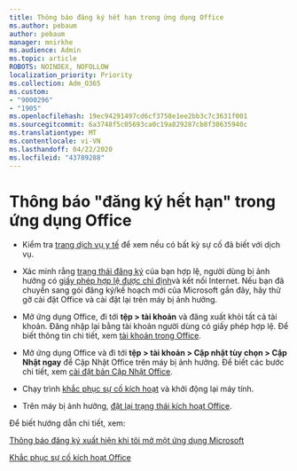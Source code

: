 ```yaml
---
title: Thông báo đăng ký hết hạn trong ứng dụng Office
ms.author: pebaum
author: pebaum
manager: mnirkhe
ms.audience: Admin
ms.topic: article
ROBOTS: NOINDEX, NOFOLLOW
localization_priority: Priority
ms.collection: Adm_O365
ms.custom:
- "9000296"
- "1905"
ms.openlocfilehash: 19ec94291497cd6cf3758e1ee2bb3c7c3631f001
ms.sourcegitcommit: 6a3748f5c05693ca0c19a829287cb8f30635940c
ms.translationtype: MT
ms.contentlocale: vi-VN
ms.lasthandoff: 04/22/2020
ms.locfileid: "43789288"
---
```

# <a name="subscription-expired-notice-in-office-apps"></a>Thông báo "đăng ký hết hạn" trong ứng dụng Office

- Kiểm tra [trang dịch vụ y tế](https://docs.microsoft.com/office365/enterprise/view-service-health) để xem nếu có bất kỳ sự cố đã biết với dịch vụ.

- Xác minh rằng [trạng thái đăng ký](https://support.office.com/article/unlicensed-product-and-activation-errors-in-office-0d23d3c0-c19c-4b2f-9845-5344fedc4380#bkmk_checksubscription) của bạn hợp lệ, người dùng bị ảnh hưởng có [giấy phép hợp lệ được chỉ định](https://support.office.com/article/997596B5-4173-4627-B915-36ABAC6786DC?wt.mc_id=Alchemy_ClientDIA)và kết nối Internet. Nếu bạn đã chuyển sang gói đăng ký/kế hoạch mới của Microsoft gần đây, hãy thử gỡ cài đặt Office và cài đặt lại trên máy bị ảnh hưởng.

- Mở ứng dụng Office, đi tới **tệp > tài khoản** và đăng xuất khỏi tất cả tài khoản. Đăng nhập lại bằng tài khoản người dùng có giấy phép hợp lệ. Để biết thông tin chi tiết, xem [tài khoản trong Office](https://support.office.com/article/accounts-in-office-628ea040-f265-49de-b986-be09c3ebf8a9).

- Mở ứng dụng Office và đi tới **tệp > tài khoản > Cập nhật tùy chọn > Cập Nhật ngay** để Cập Nhật Office trên máy bị ảnh hưởng. Để biết các bước chi tiết, xem [cài đặt bản Cập Nhật Office](https://support.office.com/article/install-office-updates-2ab296f3-7f03-43a2-8e50-46de917611c5).

- Chạy trình [khắc phục sự cố kích hoạt](https://aka.ms/SARA-OfficeActivation-Alchemy) và khởi động lại máy tính.

- Trên máy bị ảnh hưởng, [đặt lại trạng thái kích hoạt Office](https://techcommunity.microsoft.com/t5/Office-365-ProPlus/Reset-Office-365-ProPlus-activation-state/td-p/331632).

Để biết hướng dẫn chi tiết, xem: 

[Thông báo đăng ký xuất hiện khi tôi mở một ứng dụng Microsoft](https://support.office.com/article/a-subscription-notice-appears-when-i-open-an-office-365-application-4cabe32c-f594-4c0e-9191-3d3ade10cceb)

[Khắc phục sự cố kích hoạt Office](https://support.office.com/article/unlicensed-product-and-activation-errors-in-office-0d23d3c0-c19c-4b2f-9845-5344fedc4380)

